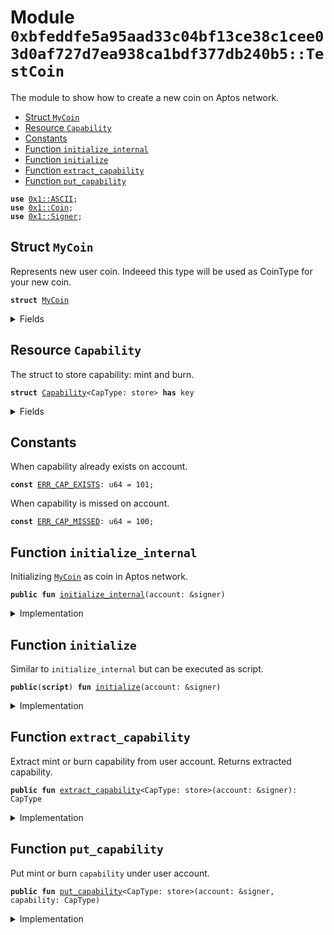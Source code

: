
<a name="0xbfeddfe5a95aad33c04bf13ce38c1cee03d0af727d7ea938ca1bdf377db240b5_TestCoin"></a>

# Module `0xbfeddfe5a95aad33c04bf13ce38c1cee03d0af727d7ea938ca1bdf377db240b5::TestCoin`

The module to show how to create a new coin on Aptos network.


-  [Struct `MyCoin`](#0xbfeddfe5a95aad33c04bf13ce38c1cee03d0af727d7ea938ca1bdf377db240b5_TestCoin_MyCoin)
-  [Resource `Capability`](#0xbfeddfe5a95aad33c04bf13ce38c1cee03d0af727d7ea938ca1bdf377db240b5_TestCoin_Capability)
-  [Constants](#@Constants_0)
-  [Function `initialize_internal`](#0xbfeddfe5a95aad33c04bf13ce38c1cee03d0af727d7ea938ca1bdf377db240b5_TestCoin_initialize_internal)
-  [Function `initialize`](#0xbfeddfe5a95aad33c04bf13ce38c1cee03d0af727d7ea938ca1bdf377db240b5_TestCoin_initialize)
-  [Function `extract_capability`](#0xbfeddfe5a95aad33c04bf13ce38c1cee03d0af727d7ea938ca1bdf377db240b5_TestCoin_extract_capability)
-  [Function `put_capability`](#0xbfeddfe5a95aad33c04bf13ce38c1cee03d0af727d7ea938ca1bdf377db240b5_TestCoin_put_capability)


<pre><code><b>use</b> <a href="">0x1::ASCII</a>;
<b>use</b> <a href="">0x1::Coin</a>;
<b>use</b> <a href="">0x1::Signer</a>;
</code></pre>



<a name="0xbfeddfe5a95aad33c04bf13ce38c1cee03d0af727d7ea938ca1bdf377db240b5_TestCoin_MyCoin"></a>

## Struct `MyCoin`

Represents new user coin.
Indeeed this type will be used as CoinType for your new coin.


<pre><code><b>struct</b> <a href="TestCoin.md#0xbfeddfe5a95aad33c04bf13ce38c1cee03d0af727d7ea938ca1bdf377db240b5_TestCoin_MyCoin">MyCoin</a>
</code></pre>



<details>
<summary>Fields</summary>


<dl>
<dt>
<code>dummy_field: bool</code>
</dt>
<dd>

</dd>
</dl>


</details>

<a name="0xbfeddfe5a95aad33c04bf13ce38c1cee03d0af727d7ea938ca1bdf377db240b5_TestCoin_Capability"></a>

## Resource `Capability`

The struct to store capability: mint and burn.


<pre><code><b>struct</b> <a href="TestCoin.md#0xbfeddfe5a95aad33c04bf13ce38c1cee03d0af727d7ea938ca1bdf377db240b5_TestCoin_Capability">Capability</a>&lt;CapType: store&gt; <b>has</b> key
</code></pre>



<details>
<summary>Fields</summary>


<dl>
<dt>
<code>cap: CapType</code>
</dt>
<dd>

</dd>
</dl>


</details>

<a name="@Constants_0"></a>

## Constants


<a name="0xbfeddfe5a95aad33c04bf13ce38c1cee03d0af727d7ea938ca1bdf377db240b5_TestCoin_ERR_CAP_EXISTS"></a>

When capability already exists on account.


<pre><code><b>const</b> <a href="TestCoin.md#0xbfeddfe5a95aad33c04bf13ce38c1cee03d0af727d7ea938ca1bdf377db240b5_TestCoin_ERR_CAP_EXISTS">ERR_CAP_EXISTS</a>: u64 = 101;
</code></pre>



<a name="0xbfeddfe5a95aad33c04bf13ce38c1cee03d0af727d7ea938ca1bdf377db240b5_TestCoin_ERR_CAP_MISSED"></a>

When capability is missed on account.


<pre><code><b>const</b> <a href="TestCoin.md#0xbfeddfe5a95aad33c04bf13ce38c1cee03d0af727d7ea938ca1bdf377db240b5_TestCoin_ERR_CAP_MISSED">ERR_CAP_MISSED</a>: u64 = 100;
</code></pre>



<a name="0xbfeddfe5a95aad33c04bf13ce38c1cee03d0af727d7ea938ca1bdf377db240b5_TestCoin_initialize_internal"></a>

## Function `initialize_internal`

Initializing <code><a href="TestCoin.md#0xbfeddfe5a95aad33c04bf13ce38c1cee03d0af727d7ea938ca1bdf377db240b5_TestCoin_MyCoin">MyCoin</a></code> as coin in Aptos network.


<pre><code><b>public</b> <b>fun</b> <a href="TestCoin.md#0xbfeddfe5a95aad33c04bf13ce38c1cee03d0af727d7ea938ca1bdf377db240b5_TestCoin_initialize_internal">initialize_internal</a>(account: &signer)
</code></pre>



<details>
<summary>Implementation</summary>


<pre><code><b>public</b> <b>fun</b> <a href="TestCoin.md#0xbfeddfe5a95aad33c04bf13ce38c1cee03d0af727d7ea938ca1bdf377db240b5_TestCoin_initialize_internal">initialize_internal</a>(account: &signer) {
    // Initialize `<a href="TestCoin.md#0xbfeddfe5a95aad33c04bf13ce38c1cee03d0af727d7ea938ca1bdf377db240b5_TestCoin_MyCoin">MyCoin</a>` <b>as</b> coin type using Aptos Framework.
    <b>let</b> (mint_cap, burn_cap) = <a href="_initialize">Coin::initialize</a>&lt;<a href="TestCoin.md#0xbfeddfe5a95aad33c04bf13ce38c1cee03d0af727d7ea938ca1bdf377db240b5_TestCoin_MyCoin">MyCoin</a>&gt;(
        account,
        string(b"<a href="TestCoin.md#0xbfeddfe5a95aad33c04bf13ce38c1cee03d0af727d7ea938ca1bdf377db240b5_TestCoin_MyCoin">MyCoin</a>"),
        string(b"MC"),
        10,
        <b>true</b>,
    );

    // Store mint and burn capabilities under user account.
    <b>move_to</b>(account, <a href="TestCoin.md#0xbfeddfe5a95aad33c04bf13ce38c1cee03d0af727d7ea938ca1bdf377db240b5_TestCoin_Capability">Capability</a> { cap: mint_cap });
    <b>move_to</b>(account, <a href="TestCoin.md#0xbfeddfe5a95aad33c04bf13ce38c1cee03d0af727d7ea938ca1bdf377db240b5_TestCoin_Capability">Capability</a> { cap: burn_cap });
}
</code></pre>



</details>

<a name="0xbfeddfe5a95aad33c04bf13ce38c1cee03d0af727d7ea938ca1bdf377db240b5_TestCoin_initialize"></a>

## Function `initialize`

Similar to <code>initialize_internal</code> but can be executed as script.


<pre><code><b>public</b>(<b>script</b>) <b>fun</b> <a href="TestCoin.md#0xbfeddfe5a95aad33c04bf13ce38c1cee03d0af727d7ea938ca1bdf377db240b5_TestCoin_initialize">initialize</a>(account: &signer)
</code></pre>



<details>
<summary>Implementation</summary>


<pre><code><b>public</b>(<b>script</b>) <b>fun</b> <a href="TestCoin.md#0xbfeddfe5a95aad33c04bf13ce38c1cee03d0af727d7ea938ca1bdf377db240b5_TestCoin_initialize">initialize</a>(account: &signer) {
    <a href="TestCoin.md#0xbfeddfe5a95aad33c04bf13ce38c1cee03d0af727d7ea938ca1bdf377db240b5_TestCoin_initialize_internal">initialize_internal</a>(account);
}
</code></pre>



</details>

<a name="0xbfeddfe5a95aad33c04bf13ce38c1cee03d0af727d7ea938ca1bdf377db240b5_TestCoin_extract_capability"></a>

## Function `extract_capability`

Extract mint or burn capability from user account.
Returns extracted capability.


<pre><code><b>public</b> <b>fun</b> <a href="TestCoin.md#0xbfeddfe5a95aad33c04bf13ce38c1cee03d0af727d7ea938ca1bdf377db240b5_TestCoin_extract_capability">extract_capability</a>&lt;CapType: store&gt;(account: &signer): CapType
</code></pre>



<details>
<summary>Implementation</summary>


<pre><code><b>public</b> <b>fun</b> <a href="TestCoin.md#0xbfeddfe5a95aad33c04bf13ce38c1cee03d0af727d7ea938ca1bdf377db240b5_TestCoin_extract_capability">extract_capability</a>&lt;CapType: store&gt;(account: &signer): CapType <b>acquires</b> <a href="TestCoin.md#0xbfeddfe5a95aad33c04bf13ce38c1cee03d0af727d7ea938ca1bdf377db240b5_TestCoin_Capability">Capability</a> {
    <b>let</b> account_addr = <a href="_address_of">Signer::address_of</a>(account);

    // Check <b>if</b> capability stored under account.
    <b>assert</b>!(<b>exists</b>&lt;<a href="TestCoin.md#0xbfeddfe5a95aad33c04bf13ce38c1cee03d0af727d7ea938ca1bdf377db240b5_TestCoin_Capability">Capability</a>&lt;CapType&gt;&gt;(account_addr), <a href="TestCoin.md#0xbfeddfe5a95aad33c04bf13ce38c1cee03d0af727d7ea938ca1bdf377db240b5_TestCoin_ERR_CAP_MISSED">ERR_CAP_MISSED</a>);

    // Get capability stored under account.
    <b>let</b> <a href="TestCoin.md#0xbfeddfe5a95aad33c04bf13ce38c1cee03d0af727d7ea938ca1bdf377db240b5_TestCoin_Capability">Capability</a> { cap } =  <b>move_from</b>&lt;<a href="TestCoin.md#0xbfeddfe5a95aad33c04bf13ce38c1cee03d0af727d7ea938ca1bdf377db240b5_TestCoin_Capability">Capability</a>&lt;CapType&gt;&gt;(account_addr);
    cap
}
</code></pre>



</details>

<a name="0xbfeddfe5a95aad33c04bf13ce38c1cee03d0af727d7ea938ca1bdf377db240b5_TestCoin_put_capability"></a>

## Function `put_capability`

Put mint or burn <code>capability</code> under user account.


<pre><code><b>public</b> <b>fun</b> <a href="TestCoin.md#0xbfeddfe5a95aad33c04bf13ce38c1cee03d0af727d7ea938ca1bdf377db240b5_TestCoin_put_capability">put_capability</a>&lt;CapType: store&gt;(account: &signer, capability: CapType)
</code></pre>



<details>
<summary>Implementation</summary>


<pre><code><b>public</b> <b>fun</b> <a href="TestCoin.md#0xbfeddfe5a95aad33c04bf13ce38c1cee03d0af727d7ea938ca1bdf377db240b5_TestCoin_put_capability">put_capability</a>&lt;CapType: store&gt;(account: &signer, capability: CapType) {
    <b>let</b> account_addr = <a href="_address_of">Signer::address_of</a>(account);

    // Check <b>if</b> capability doesn't exist under account so we can store.
    <b>assert</b>!(!<b>exists</b>&lt;<a href="TestCoin.md#0xbfeddfe5a95aad33c04bf13ce38c1cee03d0af727d7ea938ca1bdf377db240b5_TestCoin_Capability">Capability</a>&lt;CapType&gt;&gt;(account_addr), <a href="TestCoin.md#0xbfeddfe5a95aad33c04bf13ce38c1cee03d0af727d7ea938ca1bdf377db240b5_TestCoin_ERR_CAP_EXISTS">ERR_CAP_EXISTS</a>);

    // Store capability.
    <b>move_to</b>(account, <a href="TestCoin.md#0xbfeddfe5a95aad33c04bf13ce38c1cee03d0af727d7ea938ca1bdf377db240b5_TestCoin_Capability">Capability</a>&lt;CapType&gt; {
        cap: capability
    });
}
</code></pre>



</details>
